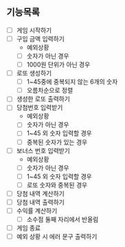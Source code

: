 ## 기능목록
- [ ] 게임 시작하기
- [ ] 구입 금액 입력하기
  - 예외상황
  - [ ] 숫자가 아닌 경우
  - [ ] 1000원 단위가 아닌 경우
- [ ] 로또 생성하기
  - [ ] 1~45중에 중복되지 않는 6개의 숫자
  - [ ] 오름차순으로 정렬
- [ ] 생성한 로또 출력하기
- [ ] 당첨번호 입력받기
  - 예외상황
  - [ ] 숫자가 아닌 경우
  - [ ] 1~45 외 숫자 입력할 경우
  - [ ] 중복된 숫자가 있는 경우
- [ ] 보너스 번호 입력받기
    - 예외상황
    - [ ] 숫자가 아닌 경우
    - [ ] 1~45 외 숫자 입력할 경우
    - [ ] 로또 숫자와 중복된 경우
- [ ] 당첨 내역 계산하기
- [ ] 당첨 내역 출력하기
- [ ] 수익률 계산하기
  - [ ] 소수점 둘째 자리에서 반올림
- [ ] 게임 종료
- [ ] 예외 상황 시 에러 문구 출력하기
